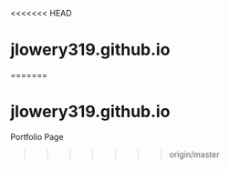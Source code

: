 <<<<<<< HEAD
# jlowery319.github.io
=======
# jlowery319.github.io
Portfolio Page
>>>>>>> origin/master
